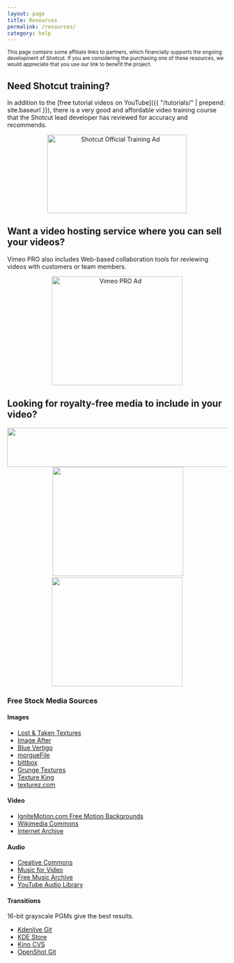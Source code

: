 ```yaml
---
layout: page
title: Resources
permalink: /resources/
category: help
---
```

<small>
This page contains some affiliate links to partners, which financially supports the
ongoing development of Shotcut. If you are considering the purchasing one of
these resources, we would appreciate that you use our link to benefit the project.
</small>

## Need Shotcut training?

In addition to the [free tutorial videos on YouTube]({{ "/tutorials/" | prepend: site.baseurl }}),
there is a very good and affordable video training course that the Shotcut lead
developer has reviewed for accuracy and recommends.

<center>
<a href="https://betterbusiness.zenler.com/courses/video-editing-made-easy-with-shotcut-video-editor&affiliate=1367">
<img src="{{ "/assets/img/resources/shotcut-official-training.png" | prepend: site.baseurl }}" alt="Shotcut Official Training Ad" width="320" height="180"></a>
</center>

## Want a video hosting service where you can sell your videos?

Vimeo PRO also includes Web-based collaboration tools for reviewing videos with customers or team members.

<center>
<a href="https://vimeo.com/ondemand/startselling">
<img src="{{ "/assets/img/resources/vimeopro.jpeg" | prepend: site.baseurl }}" alt="Vimeo PRO Ad" width="300" height="250"></a>
</center>

## Looking for royalty-free media to include in your video?

<center>
<a href="https://videoblocks.go2cloud.org/aff_c?offer_id=18&aff_id=2503&file_id=452" target="_blank"><img src="https://media.go2speed.org/brand/files/videoblocks/18/728x90-sbidefault-400kstockimage-tryfree7days.png" width="728" height="90" border="0" /></a><img src="https://videoblocks.go2cloud.org/aff_i?offer_id=18&file_id=452&aff_id=2503" width="1" height="1">  
<a href="https://videoblocks.go2cloud.org/aff_c?offer_id=12&aff_id=2503&url_id=44&file_id=106" target="_blank"><img src="https://media.go2speed.org/brand/files/videoblocks/12/300x250-vbcoppervalley-startdownloading-ga115kft.png" width="300" height="250" border="0" /></a><img src="https://videoblocks.go2cloud.org/aff_i?offer_id=12&file_id=106&aff_id=2503&url_id=44&source=shotcut.com" width="1" height="1">
<a href="https://videoblocks.go2cloud.org/aff_c?offer_id=22&aff_id=2503&url_id=70&file_id=248" target="_blank"><img src="https://media.go2speed.org/brand/files/videoblocks/22/300x250-abviolin-startcreating-115krfsmc.png" width="300" height="250" border="0" /></a><img src="https://videoblocks.go2cloud.org/aff_i?offer_id=22&file_id=248&aff_id=2503&url_id=70" width="1" height="1">
</center>

### Free Stock Media Sources

#### Images

- [Lost & Taken Textures](http://lostandtaken.com/gallery)
- [Image After](http://www.imageafter.com/)
- [Blue Vertigo](http://www.bluevertigo.com.ar/bluevertigo.htm)
- [morgueFile](http://www.morguefile.com/)
- [bittbox](http://www.bittbox.com/)
- [Grunge Textures](http://www.grungetextures.com/)
- [Texture King](http://www.textureking.com/)
- [texturez.com](http://texturez.com/)

#### Video

- [IgniteMotion.com Free Motion Backgrounds](http://www.ignitemotion.com/)
- [Wikimedia Commons](https://commons.wikimedia.org/)
- [Internet Archive](https://archive.org/)

#### Audio

- [Creative Commons](https://creativecommons.org/legalmusicforvideos)
- [Music for Video](https://music-for-video.com/)
- [Free Music Archive](http://freemusicarchive.org/)
- [YouTube Audio Library](https://www.youtube.com/audiolibrary/music)

#### Transitions

16-bit grayscale PGMs give the best results.

- [Kdenlive Git](https://cgit.kde.org/kdenlive.git/tree/data/lumas/HD)
- [KDE Store](https://store.kde.org/browse/cat/185/ord/top/)
- [Kino CVS](https://sourceforge.net/p/kino/code/HEAD/tree/trunk/kino/src/timfx/lumas/)
- [OpenShot Git](https://github.com/OpenShot/openshot-qt/tree/master/src/titles)

